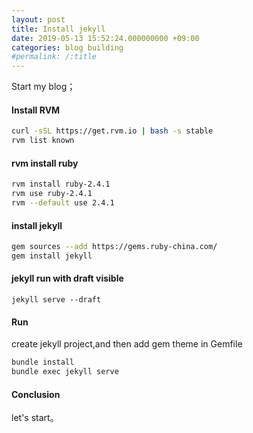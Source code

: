 ```yaml
---
layout: post
title: Install jekyll
date: 2019-05-13 15:52:24.000000000 +09:00
categories: blog building
#permalink: /:title
---
```

Start my blog；
#### Install RVM
```bash
curl -sSL https://get.rvm.io | bash -s stable
rvm list known
```
#### rvm install ruby
```bash
rvm install ruby-2.4.1
rvm use ruby-2.4.1
rvm --default use 2.4.1
```
#### install jekyll
```bash
gem sources --add https://gems.ruby-china.com/
gem install jekyll
```
#### jekyll run with draft visible
`jekyll serve --draft`

#### Run
create jekyll project,and then add gem theme in Gemfile
```bash
bundle install
bundle exec jekyll serve
```
#### Conclusion

let's start。
